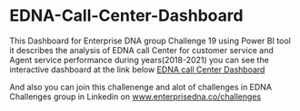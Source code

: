 # EDNA-Call-Center-Dashboard

This Dashboard for Enterprise DNA group Challenge 19 using Power BI tool
it describes the analysis of EDNA call Center for customer service and Agent service performance during years(2018-2021)
you can see the interactive dashboard at the link below
[EDNA call Center Dashboard](https://app.powerbi.com/view?r=eyJrIjoiNjRiYzYxOTktMDNkMS00OTEwLWIzMzUtNWJmODk4MGIzZTEzIiwidCI6ImJkM2ZjNmFlLWE0NTUtNGFlYS1hM2RiLTI4NzlkMjI1MzM4NiIsImMiOjEwfQ%3D%3D)

And also you can join this challenenge and alot of challenges in EDNA Challenges group in Linkedin on 
www.enterprisedna.co/challenges 


